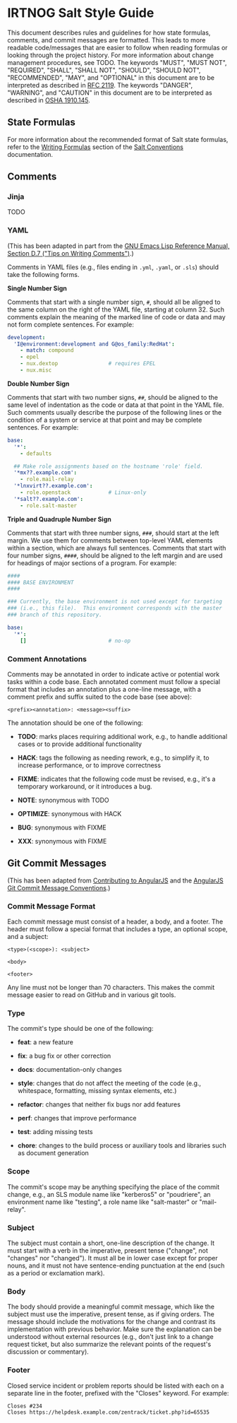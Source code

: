 # IRTNOG Salt Style Guide

This document describes rules and guidelines for how state formulas,
comments, and commit messages are formatted.  This leads to more
readable code/messages that are easier to follow when reading formulas
or looking through the project history.  For more information about
change management procedures, see TODO.  The keywords "MUST", "MUST
NOT", "REQUIRED", "SHALL", "SHALL NOT", "SHOULD", "SHOULD NOT",
"RECOMMENDED", "MAY", and "OPTIONAL" in this document are to be
interpreted as described in
[RFC 2119](http://www.rfc-editor.org/rfc/rfc2119.txt).  The keywords
"DANGER", "WARNING", and "CAUTION" in this document are to be
interpreted as described in
[OSHA 1910.145](https://www.osha.gov/pls/oshaweb/owadisp.show_document?p_table=standards&p_id=9794).

## State Formulas

For more information about the recommended format of Salt state
formulas, refer to the
[Writing Formulas](http://docs.saltstack.com/en/latest/topics/development/conventions/formulas.html#writing-formulas)
section of the
[Salt Conventions](http://docs.saltstack.com/en/latest/topics/development/conventions/index.html)
documentation.

## Comments

### Jinja

TODO

### YAML

(This has been adapted in part from the
[GNU Emacs Lisp Reference Manual, Section D.7 ("Tips on Writing Comments")](https://www.gnu.org/software/emacs/manual/html_node/elisp/Comment-Tips.html#Comment-Tips).)

Comments in YAML files (e.g., files ending in `.yml`, `.yaml`, or
`.sls`) should take the following forms.

**Single Number Sign**

Comments that start with a single number sign, `#`, should all be
aligned to the same column on the right of the YAML file, starting at
column 32.  Such comments explain the meaning of the marked line of
code or data and may not form complete sentences.  For example:

```yaml
development:
  'I@environment:development and G@os_family:RedHat':
    - match: compound
    - epel
    - nux.dextop                # requires EPEL
    - nux.misc
```

**Double Number Sign**

Comments that start with two number signs, `##`, should be aligned to
the same level of indentation as the code or data at that point in the
YAML file.  Such comments usually describe the purpose of the
following lines or the condition of a system or service at that point
and may be complete sentences.  For example:

```yaml
base:
  '*':
    - defaults

  ## Make role assignments based on the hostname 'role' field.
  '*mx??.example.com':
    - role.mail-relay
  '*lnxvirt??.example.com':
    - role.openstack            # Linux-only
  '*salt??.example.com':
    - role.salt-master
```

**Triple and Quadruple Number Sign**

Comments that start with three number signs, `###`, should start at
the left margin.  We use them for comments between top-level YAML
elements within a section, which are always full sentences.  Comments
that start with four number signs, `####`, should be aligned to the
left margin and are used for headings of major sections of a program.
For example:

```yaml
####
#### BASE ENVIRONMENT
####

### Currently, the base environment is not used except for targeting
### (i.e., this file).  This environment corresponds with the master
### branch of this repository.

base:
  '*':
    []                          # no-op
```

### Comment Annotations

Comments may be annotated in order to indicate active or potential
work tasks within a code base.  Each annotated comment must follow a
special format that includes an annotation plus a one-line message,
with a comment prefix and suffix suited to the code base (see above):

```
<prefix><annotation>: <message><suffix>
```

The annotation should be one of the following:

  - **TODO**: marks places requiring additional work, e.g., to handle
    additional cases or to provide additional functionality

  - **HACK**: tags the following as needing rework, e.g., to simplify
    it, to increase performance, or to improve correctness

  - **FIXME**: indicates that the following code must be revised,
    e.g., it's a temporary workaround, or it introduces a bug.

  - **NOTE**: synonymous with TODO

  - **OPTIMIZE**: synonymous with HACK

  - **BUG**: synonymous with FIXME

  - **XXX**: synonymous with FIXME

## Git Commit Messages

(This has been adapted from
[Contributing to AngularJS](https://github.com/angular/angular.js/blob/master/CONTRIBUTING.md#commit)
and the
[AngularJS Git Commit Message Conventions](https://docs.google.com/document/d/1QrDFcIiPjSLDn3EL15IJygNPiHORgU1_OOAqWjiDU5Y/edit#).)

### Commit Message Format

Each commit message must consist of a header, a body, and a footer.
The header must follow a special format that includes a type, an
optional scope, and a subject:

```
<type>(<scope>): <subject>

<body>

<footer>
```

Any line must not be longer than 70 characters.  This makes the commit
message easier to read on GitHub and in various git tools.

### Type

The commit's type should be one of the following:

  - **feat**: a new feature

  - **fix**: a bug fix or other correction

  - **docs**: documentation-only changes

  - **style**: changes that do not affect the meeting of the code
    (e.g., whitespace, formatting, missing syntax elements, etc.)

  - **refactor**: changes that neither fix bugs nor add features

  - **perf**: changes that improve performance

  - **test**: adding missing tests

  - **chore**: changes to the build process or auxiliary tools and
  libraries such as document generation

### Scope

The commit's scope may be anything specifying the place of the commit
change, e.g., an SLS module name like "kerberos5" or "poudriere", an
environment name like "testing", a role name like "salt-master" or
"mail-relay".

### Subject

The subject must contain a short, one-line description of the change.
It must start with a verb in the imperative, present tense ("change",
not "changes" nor "changed").  It must all be in lower case except for
proper nouns, and it must not have sentence-ending punctuation at the
end (such as a period or exclamation mark).

### Body

The body should provide a meaningful commit message, which like the
subject must use the imperative, present tense, as if giving orders.
The message should include the motivations for the change and contrast
its implementation with previous behavior.  Make sure the explanation
can be understood without external resources (e.g., don't just link to
a change request ticket, but also summarize the relevant points of the
request's discussion or commentary).

### Footer

Closed service incident or problem reports should be listed with each
on a separate line in the footer, prefixed with the "Closes" keyword.
For example:

```
Closes #234
Closes https://helpdesk.example.com/zentrack/ticket.php?id=65535
```
